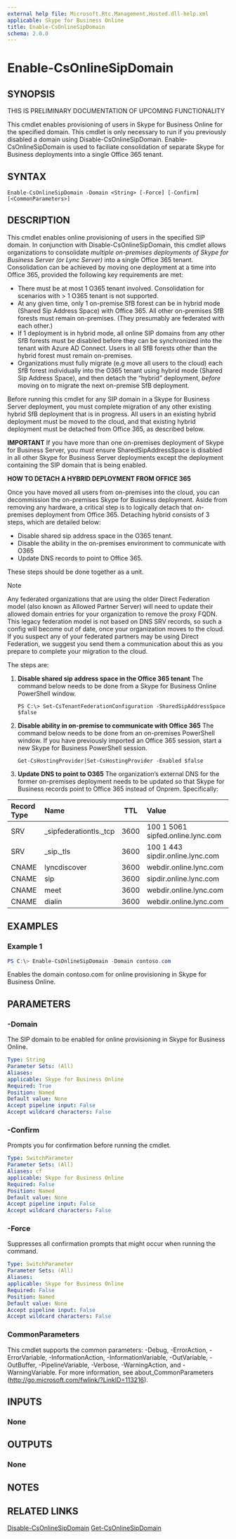 ```yaml
---
external help file: Microsoft.Rtc.Management.Hosted.dll-help.xml
applicable: Skype for Business Online
title: Enable-CsOnlineSipDomain
schema: 2.0.0
---
```


# Enable-CsOnlineSipDomain

## SYNOPSIS
THIS IS PRELIMINARY DOCUMENTATION OF UPCOMING FUNCTIONALITY</br>

This cmdlet enables provisioning of users in Skype for Business Online for the specified domain. This cmdlet is only necessary to run if you previously disabled a domain using Disable-CsOnlineSipDomain. Enable-CsOnlineSipDomain is used to faciliate consolidation of separate Skype for Business deployments into a single Office 365 tenant.

## SYNTAX

```
Enable-CsOnlineSipDomain -Domain <String> [-Force] [-Confirm] [<CommonParameters>]
```

## DESCRIPTION
This cmdlet enables online provisioning of users in the specified SIP domain.  In conjunction with Disable-CsOnlineSipDomain, this cmdlet allows organizations to consolidate *multiple on-premises deployments of Skype for Business Server (or Lync Server)* into a single Office 365 tenant. Consolidation can be achieved by moving one deployment at a time into Office 365, provided the following key requirements are met: 
 - There must be at most 1 O365 tenant involved. Consolidation for scenarios with > 1 O365 tenant is not supported. 
 - At any given time, only 1 on-premise SfB forest can be in hybrid mode (Shared Sip Address Space) with Office 365. All other on-premises SfB forests must remain on-premises. (They presumably are federated with each other.)   
 - If 1 deployment is in hybrid mode, all online SIP domains from any other SfB forests must be disabled before they can be synchronized into the tenant with Azure AD Connect. Users in all SfB forests other than the hybrid forest must remain on-premises. 
 - Organizations must fully migrate (e.g move all users to the cloud) each SfB forest individually into the O365 tenant using hybrid mode (Shared Sip Address Space), and then detach the “hybrid” deployment, *before* moving on to migrate the next on-premise SfB deployment.    

Before running this cmdlet for any SIP domain in a Skype for Business Server deployment, you must complete migration of any other existing hybrid SfB deployment that is in progress. All users in an existing hybrid deployment must be moved to the cloud, and that existing hybrid deployment must be detached from Office 365, as described below.

**IMPORTANT**
If you have more than one on-premises deployment of Skype for Business Server, you *must* ensure SharedSipAddressSpace is disabled in all other Skype for Business Server deployments except the deployment containing the SIP domain that is being enabled. 

**HOW TO DETACH A HYBRID DEPLOYMENT FROM OFFICE 365**

Once you have moved all users from on-premises into the cloud, you can decommission the on-premises Skype for Business deployment. Aside from removing any hardware, a critical step is to logically detach that on-premises deployment from Office 365. Detaching hybrid consists of 3 steps, which are detailed below:
 -	Disable shared sip address space in the O365 tenant.
 - Disable the ability in the on-premises environment to communicate with O365
 - Update DNS records to point to Office 365. </br> 

These steps should be done together as a unit. 

> [!NOTE]
> Any federated organizations that are using the older Direct Federation model (also known as Allowed Partner Server) will need to update their allowed domain entries for your organization to remove the proxy FQDN. This legacy federation model is not based on DNS SRV records, so such a config will become out of date, once your organization moves to the cloud. If you suspect any of your federated partners may be using Direct Federation, we suggest you send them a communication about this as you prepare to complete your migration to the cloud.

The steps are:
</br>
1. **Disable shared sip address space in the Office 365 tenant**
   The command below needs to be done from a Skype for Business Online PowerShell window. 

   `PS C:\> Set-CsTenantFederationConfiguration -SharedSipAddressSpace $false`</br>

1. **Disable ability in on-premise to communicate with Office 365** 
   The command below needs to be done from an on-premises PowerShell window.  If you have previously imported an Office 365 session, start a new Skype for Business PowerShell session.

   `Get-CsHostingProvider|Set-CsHostingProvider -Enabled $false`</br>

1. **Update DNS to point to O365**
   The organization’s external DNS for the former on-premises deployment needs to be updated so that Skype for Business records point to Office 365 instead of Onprem. Specifically:


| Record Type   | Name                     | TTL  | Value                             |
|:--------------|:-------------------------|:----:|:----------------------------------|
| SRV           | \_sipfederationtls.\_tcp | 3600 | 100 1 5061 sipfed.online.lync.com |
| SRV           | \_sip.\_tls              | 3600 | 100 1 443 sipdir.online.lync.com  |
| CNAME         | lyncdiscover             | 3600 | webdir.online.lync.com            |
| CNAME         | sip                      | 3600 | sipdir.online.lync.com            |
| CNAME         | meet                     | 3600 | webdir.online.lync.com            |
| CNAME         | dialin                   | 3600 | webdir.online.lync.com            |



## EXAMPLES

### Example 1
```powershell
PS C:\> Enable-CsOnlineSipDomain -Domain contoso.com
```

Enables the domain contoso.com for online provisioning in Skype for Business Online. 

## PARAMETERS

### -Domain
The SIP domain to be enabled for online provisioning in Skype for Business Online.

```yaml
Type: String
Parameter Sets: (All)
Aliases:
applicable: Skype for Business Online
Required: True
Position: Named
Default value: None
Accept pipeline input: False
Accept wildcard characters: False
```

### -Confirm
Prompts you for confirmation before running the cmdlet.

```yaml
Type: SwitchParameter
Parameter Sets: (All)
Aliases: cf
applicable: Skype for Business Online
Required: False
Position: Named
Default value: None
Accept pipeline input: False
Accept wildcard characters: False
```


### -Force
Suppresses all confirmation prompts that might occur when running the command.

```yaml
Type: SwitchParameter
Parameter Sets: (All)
Aliases:
applicable: Skype for Business Online
Required: False
Position: Named
Default value: None
Accept pipeline input: False
Accept wildcard characters: False
```


### CommonParameters
This cmdlet supports the common parameters: -Debug, -ErrorAction, -ErrorVariable, -InformationAction, -InformationVariable, -OutVariable, -OutBuffer, -PipelineVariable, -Verbose, -WarningAction, and -WarningVariable.
For more information, see about_CommonParameters (http://go.microsoft.com/fwlink/?LinkID=113216).

## INPUTS

### None

## OUTPUTS

### None

## NOTES

## RELATED LINKS

[Disable-CsOnlineSipDomain](Disable-CsOnlineSipDomain.md)
[Get-CsOnlineSipDomain](Get-CsOnlineSipDomain.md)
